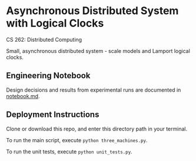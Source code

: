 # Asynchronous Distributed System with Logical Clocks
CS 262: Distributed Computing

Small, asynchronous distributed system - scale models and Lamport logical clocks.

## Engineering Notebook
Design decisions and results from experimental runs are documented in [notebook.md](notebook.md).

## Deployment Instructions
Clone or download this repo, and enter this directory path in your terminal.

To run the main script, execute `python three_machines.py`.

To run the unit tests, execute `python unit_tests.py`.